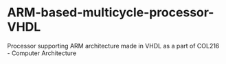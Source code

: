 # ARM-based-multicycle-processor-VHDL
Processor supporting ARM architecture made in VHDL as a part of COL216 - Computer Architecture
